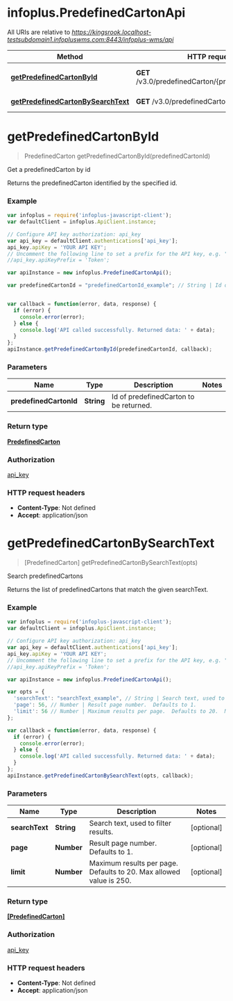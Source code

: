 # infoplus.PredefinedCartonApi

All URIs are relative to *https://kingsrook.localhost-testsubdomain1.infopluswms.com:8443/infoplus-wms/api*

Method | HTTP request | Description
------------- | ------------- | -------------
[**getPredefinedCartonById**](PredefinedCartonApi.md#getPredefinedCartonById) | **GET** /v3.0/predefinedCarton/{predefinedCartonId} | Get a predefinedCarton by id
[**getPredefinedCartonBySearchText**](PredefinedCartonApi.md#getPredefinedCartonBySearchText) | **GET** /v3.0/predefinedCarton/search | Search predefinedCartons


<a name="getPredefinedCartonById"></a>
# **getPredefinedCartonById**
> PredefinedCarton getPredefinedCartonById(predefinedCartonId)

Get a predefinedCarton by id

Returns the predefinedCarton identified by the specified id.

### Example
```javascript
var infoplus = require('infoplus-javascript-client');
var defaultClient = infoplus.ApiClient.instance;

// Configure API key authorization: api_key
var api_key = defaultClient.authentications['api_key'];
api_key.apiKey = 'YOUR API KEY';
// Uncomment the following line to set a prefix for the API key, e.g. "Token" (defaults to null)
//api_key.apiKeyPrefix = 'Token';

var apiInstance = new infoplus.PredefinedCartonApi();

var predefinedCartonId = "predefinedCartonId_example"; // String | Id of predefinedCarton to be returned.


var callback = function(error, data, response) {
  if (error) {
    console.error(error);
  } else {
    console.log('API called successfully. Returned data: ' + data);
  }
};
apiInstance.getPredefinedCartonById(predefinedCartonId, callback);
```

### Parameters

Name | Type | Description  | Notes
------------- | ------------- | ------------- | -------------
 **predefinedCartonId** | **String**| Id of predefinedCarton to be returned. | 

### Return type

[**PredefinedCarton**](PredefinedCarton.md)

### Authorization

[api_key](../README.md#api_key)

### HTTP request headers

 - **Content-Type**: Not defined
 - **Accept**: application/json

<a name="getPredefinedCartonBySearchText"></a>
# **getPredefinedCartonBySearchText**
> [PredefinedCarton] getPredefinedCartonBySearchText(opts)

Search predefinedCartons

Returns the list of predefinedCartons that match the given searchText.

### Example
```javascript
var infoplus = require('infoplus-javascript-client');
var defaultClient = infoplus.ApiClient.instance;

// Configure API key authorization: api_key
var api_key = defaultClient.authentications['api_key'];
api_key.apiKey = 'YOUR API KEY';
// Uncomment the following line to set a prefix for the API key, e.g. "Token" (defaults to null)
//api_key.apiKeyPrefix = 'Token';

var apiInstance = new infoplus.PredefinedCartonApi();

var opts = { 
  'searchText': "searchText_example", // String | Search text, used to filter results.
  'page': 56, // Number | Result page number.  Defaults to 1.
  'limit': 56 // Number | Maximum results per page.  Defaults to 20.  Max allowed value is 250.
};

var callback = function(error, data, response) {
  if (error) {
    console.error(error);
  } else {
    console.log('API called successfully. Returned data: ' + data);
  }
};
apiInstance.getPredefinedCartonBySearchText(opts, callback);
```

### Parameters

Name | Type | Description  | Notes
------------- | ------------- | ------------- | -------------
 **searchText** | **String**| Search text, used to filter results. | [optional] 
 **page** | **Number**| Result page number.  Defaults to 1. | [optional] 
 **limit** | **Number**| Maximum results per page.  Defaults to 20.  Max allowed value is 250. | [optional] 

### Return type

[**[PredefinedCarton]**](PredefinedCarton.md)

### Authorization

[api_key](../README.md#api_key)

### HTTP request headers

 - **Content-Type**: Not defined
 - **Accept**: application/json

